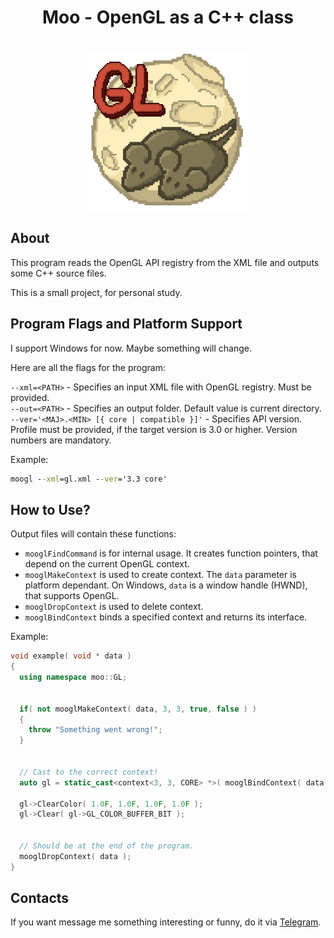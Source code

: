 <div>
  <div align="center">
    <h1>Moo - OpenGL as a C++ class</h1>
    <br/>
  </div>
  <div align="center">
    <a href="https://github.com/archiebit/moo-OpenGL">
      <img src=".github/logo.png" width="256" height="256"/>
    </a>
  </div>
</div>



## About
This program reads the OpenGL API registry from the XML file and
outputs some C++ source files.

This is a small project, for personal study.



## Program Flags and Platform Support
I support Windows for now. Maybe something will change.

Here are all the flags for the program:

`--xml=<PATH>` - Specifies an input XML file with OpenGL registry. Must be provided.<br/>
`--out=<PATH>` - Specifies an output folder. Default value is current directory.<br/>
`--ver='<MAJ>.<MIN> [{ core | compatible }]'` - Specifies API version. Profile must be provided, if the target version is 3.0 or higher. Version numbers are mandatory.<br/>

Example:
```cmd
moogl --xml=gl.xml --ver='3.3 core'
```


## How to Use?
Output files will contain these functions:
- `mooglFindCommand` is for internal usage. It creates function pointers, that depend on the current OpenGL context.<br/>
- `mooglMakeContext` is used to create context. The `data` parameter is platform dependant. On Windows, `data` is a window handle (HWND), that supports OpenGL.<br/>
- `mooglDropContext` is used to delete context.<br/>
- `mooglBindContext` binds a specified context and returns its interface.<br/>

Example:
```C++
void example( void * data )
{
  using namespace moo::GL;


  if( not mooglMakeContext( data, 3, 3, true, false ) )
  {
    throw "Something went wrong!";
  }


  // Cast to the correct context!
  auto gl = static_cast<context<3, 3, CORE> *>( mooglBindContext( data ) );

  gl->ClearColor( 1.0F, 1.0F, 1.0F, 1.0F );
  gl->Clear( gl->GL_COLOR_BUFFER_BIT );


  // Should be at the end of the program.
  mooglDropContext( data );
}
```



## Contacts
If you want message me something interesting or funny, do it via [Telegram](https://t.me/ArchieBIT).